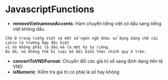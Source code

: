 # JavascriptFunctions
- **removeVietnameseAccents**: Hàm chuyển tiếng việt có dấu sang tiếng việt không dấu.
```
Chữ Đ trong tiếng Việt và một số ngôn ngữ khác sử dụng bảng chữ cái Latin là trường hợp đặc biệt
vì nó không phải là dấu mà là một ký tự riêng.
Do đó, nó không thể bị loại bỏ bởi biểu thức chính quy ở trên.
```
- **convertToVNDFormat**: Chuyển đổi các giá trị số sang định dạng tiền tệ VND
- **isNumeric**: Kiểm tra giá trị có phải là số hay không